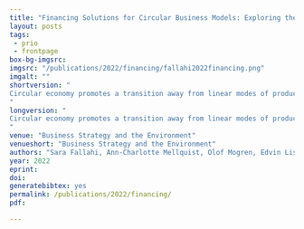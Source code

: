 ```yaml
---
title: "Financing Solutions for Circular Business Models: Exploring the Role of Business Ecosystems and Artificial Intelligence"
layout: posts
tags:
 - prio
 - frontpage
box-bg-imgsrc: 
imgsrc: "/publications/2022/financing/fallahi2022financing.png"
imgalt: ""
shortversion: "
Circular economy promotes a transition away from linear modes of production and consumption to systems with circular material flows that can significantly improve resource productivity. However, transforming linear business models to circular business models posits a number of financial consequences for product companies as they need to secure more capital in a stock of products that will be rented out over time and therefore will encounter a slower, more volatile cash flow in the short term compared to linear direct sales of products. This paper discusses the role of financial actors in circular business ecosystems and alternative financing solutions when moving from product-dominant business models to product-as-a-service or function-based business models and demonstrates a solution where state-of-the-art AI modelling can be incorporated for financial risk assessment. We provide an open implementation and a thorough empirical evaluation of an AI-model which learns to predict residual value of stocks of used items. Furthermore, the paper highlights solutions, managerial implications and potentials for financing circular business models, argues the importance of different forms of data in future business ecosystems, and puts forward recommendations for how AI can help overcoming some of the challenges ahead.
"
longversion: "
Circular economy promotes a transition away from linear modes of production and consumption to systems with circular material flows that can significantly improve resource productivity. However, transforming linear business models to circular business models posits a number of financial consequences for product companies as they need to secure more capital in a stock of products that will be rented out over time and therefore will encounter a slower, more volatile cash flow in the short term compared to linear direct sales of products. This paper discusses the role of financial actors in circular business ecosystems and alternative financing solutions when moving from product-dominant business models to product-as-a-service or function-based business models and demonstrates a solution where state-of-the-art AI modelling can be incorporated for financial risk assessment. We provide an open implementation and a thorough empirical evaluation of an AI-model which learns to predict residual value of stocks of used items. Furthermore, the paper highlights solutions, managerial implications and potentials for financing circular business models, argues the importance of different forms of data in future business ecosystems, and puts forward recommendations for how AI can help overcoming some of the challenges ahead.
"
venue: "Business Strategy and the Environment"
venueshort: "Business Strategy and the Environment"
authors: "Sara Fallahi, Ann-Charlotte Mellquist, Olof Mogren, Edvin Listo Zec, Lukas Hallquist"
year: 2022
eprint: 
doi: 
generatebibtex: yes
permalink: /publications/2022/financing/
pdf: 

---
```


